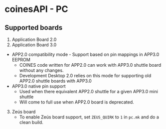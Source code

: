 # coinesAPI - PC

## Supported boards

1. Application Board 2.0
2. Application Board 3.0
  - APP2.0 compatibility mode - Support based on pin mappings in APP3.0 EEPROM 
    - COINES code written for APP2.0 can work with APP3.0 shuttle board without any changes. 
    - Development Desktop 2.0 relies on this mode for supporting old APP2.0 shuttle boards with APP3.0
  - APP3.0 native pin support
     - Used when there equivalent APP2.0 shuttle for a given APP3.0 mini shuttle
     - Will come to full use when APP2.0 board is deprecated.  
3. Zeús board
   - To enable Zeús board support, set `ZEUS_QUIRK` to `1`  in `pc.mk` and do a clean build.
